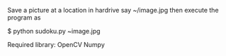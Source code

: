 Save a picture at a location in hardrive say ~/image.jpg then execute the program as

$ python sudoku.py ~image.jpg

Required library:
OpenCV
Numpy

